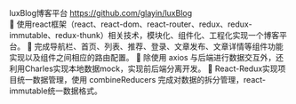 luxBlog博客平台  https://github.com/glayin/luxBlog  
	使用react框架（react、react-dom、react-router、redux、redux-immutable、redux-thunk）相关技术，模块化、组件化、工程化实现一个博客平台。
	完成导航栏、首页、列表、推荐、登录、文章发布、文章详情等组件功能实现以及组件之间相应的路由配置。
	除使用 axios 与后端进行数据交互外，还利用Charles实现本地数据mock，实现前后端分离开发。 
	React-Redux实现项目统一数据管理，使用 combineReducers 完成对数据的拆分管理，react-immutable统一数据格式。
